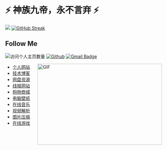 <!--
**wu529778790/wu529778790** is a ✨ _special_ ✨ repository because its `README.md` (this file) appears on your GitHub profile.

Here are some ideas to get you started:

- 🔭 I’m currently working on ...
- 🌱 I’m currently learning ...
- 👯 I’m looking to collaborate on ...
- 🤔 I’m looking for help with ...
- 💬 Ask me about ...
- 📫 How to reach me: ...
- 😄 Pronouns: ...
- ⚡ Fun fact: ...
https://blog.csdn.net/qq_42937522/article/details/116429544
-->


# ⚡ 神族九帝，永不言弃 ⚡

![](https://github-readme-stats.vercel.app/api?username=wu529778790&count_private=true&show_icons=true&icon_color=0366d6&text_color=24292e&bg_color=ffffff&hide_title=true)
[![GitHub Streak](https://github-readme-streak-stats.herokuapp.com?user=wu529778790&theme=tokyonight_duo)](https://git.io/streak-stats)

## Follow Me

![访问个人主页数量](https://komarev.com/ghpvc/?username=wu529778790&color=green)
[![Github](https://img.shields.io/github/stars/wu529778790?style=social)](https://github.com/wu529778790)
[![Gmail Badge](https://img.shields.io/badge/gmail-529778790@qq.com-Green?style=flat-square&logo=Gmail&logoColor=white&link=mailto:529778790@qq.com)](mailto:529778790@qq.com)

<img align="right" alt="GIF" src="https://cdn.jsdelivr.net/gh/wu529778790/image/blog/code.gif?raw=true" width="400" height="260" />

- [个人网站](https://shenzjd.com)
- [技术博客](https://blog.shenzjd.com)
- [网盘资源](https://alist.shenzjd.com)
- [线报网站](https://xianbao.shenzjd.com)
- [购物商城](https://mall.shenzjd.com)
- [电脑壁纸](https://shenzjd.com/shenzjd/tupian/)
- [在线音乐](https://shenzjd.com/shenzjd/music/)
- [视频解析](https://shenzjd.com/shenzjd/video/)
- [图片压缩](https://shenzjd.com/shenzjd/tinyimg/)
- [在线游戏](https://shenzjd.com/shenzjd/xiaobawang/)
